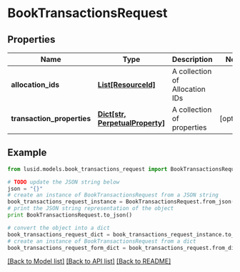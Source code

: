 # BookTransactionsRequest


## Properties
Name | Type | Description | Notes
------------ | ------------- | ------------- | -------------
**allocation_ids** | [**List[ResourceId]**](ResourceId.md) | A collection of Allocation IDs | 
**transaction_properties** | [**Dict[str, PerpetualProperty]**](PerpetualProperty.md) | A collection of properties | [optional] 

## Example

```python
from lusid.models.book_transactions_request import BookTransactionsRequest

# TODO update the JSON string below
json = "{}"
# create an instance of BookTransactionsRequest from a JSON string
book_transactions_request_instance = BookTransactionsRequest.from_json(json)
# print the JSON string representation of the object
print BookTransactionsRequest.to_json()

# convert the object into a dict
book_transactions_request_dict = book_transactions_request_instance.to_dict()
# create an instance of BookTransactionsRequest from a dict
book_transactions_request_form_dict = book_transactions_request.from_dict(book_transactions_request_dict)
```
[[Back to Model list]](../README.md#documentation-for-models) [[Back to API list]](../README.md#documentation-for-api-endpoints) [[Back to README]](../README.md)


